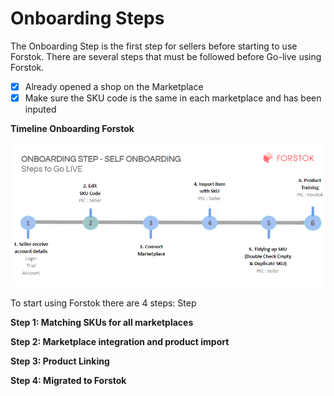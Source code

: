 # Onboarding Steps

The Onboarding Step is the first step for sellers before starting to use Forstok. There are several steps that must be followed before Go-live using Forstok.

* [x] Already opened a shop on the Marketplace
* [x] Make sure the SKU code is the same in each marketplace and has been inputed

**Timeline Onboarding Forstok**

![](../../.gitbook/assets/image%20%28130%29.png)

To start using Forstok there are 4 steps: Step

**Step 1: Matching SKUs for all marketplaces**

**Step 2: Marketplace integration and product import**

**Step 3: Product Linking**

**Step 4: Migrated to Forstok**

